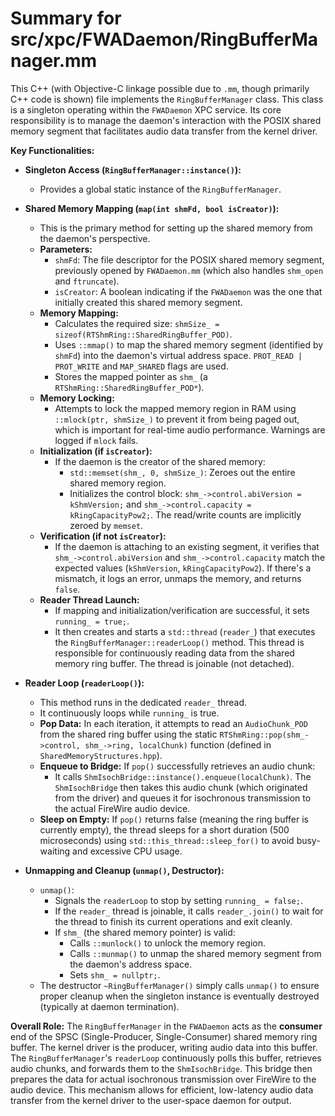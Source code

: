 # Summary for src/xpc/FWADaemon/RingBufferManager.mm

This C++ (with Objective-C linkage possible due to `.mm`, though primarily C++ code is shown) file implements the `RingBufferManager` class. This class is a singleton operating within the `FWADaemon` XPC service. Its core responsibility is to manage the daemon's interaction with the POSIX shared memory segment that facilitates audio data transfer from the kernel driver.

**Key Functionalities:**

-   **Singleton Access (`RingBufferManager::instance()`):**
    -   Provides a global static instance of the `RingBufferManager`.

-   **Shared Memory Mapping (`map(int shmFd, bool isCreator)`):**
    -   This is the primary method for setting up the shared memory from the daemon's perspective.
    -   **Parameters:**
        -   `shmFd`: The file descriptor for the POSIX shared memory segment, previously opened by `FWADaemon.mm` (which also handles `shm_open` and `ftruncate`).
        -   `isCreator`: A boolean indicating if the `FWADaemon` was the one that initially created this shared memory segment.
    -   **Memory Mapping:**
        -   Calculates the required size: `shmSize_ = sizeof(RTShmRing::SharedRingBuffer_POD)`.
        -   Uses `::mmap()` to map the shared memory segment (identified by `shmFd`) into the daemon's virtual address space. `PROT_READ | PROT_WRITE` and `MAP_SHARED` flags are used.
        -   Stores the mapped pointer as `shm_` (a `RTShmRing::SharedRingBuffer_POD*`).
    -   **Memory Locking:**
        -   Attempts to lock the mapped memory region in RAM using `::mlock(ptr, shmSize_)` to prevent it from being paged out, which is important for real-time audio performance. Warnings are logged if `mlock` fails.
    -   **Initialization (if `isCreator`):**
        -   If the daemon is the creator of the shared memory:
            -   `std::memset(shm_, 0, shmSize_)`: Zeroes out the entire shared memory region.
            -   Initializes the control block: `shm_->control.abiVersion = kShmVersion;` and `shm_->control.capacity = kRingCapacityPow2;`. The read/write counts are implicitly zeroed by `memset`.
    -   **Verification (if not `isCreator`):**
        -   If the daemon is attaching to an existing segment, it verifies that `shm_->control.abiVersion` and `shm_->control.capacity` match the expected values (`kShmVersion`, `kRingCapacityPow2`). If there's a mismatch, it logs an error, unmaps the memory, and returns `false`.
    -   **Reader Thread Launch:**
        -   If mapping and initialization/verification are successful, it sets `running_ = true;`.
        -   It then creates and starts a `std::thread` (`reader_`) that executes the `RingBufferManager::readerLoop()` method. This thread is responsible for continuously reading data from the shared memory ring buffer. The thread is joinable (not detached).

-   **Reader Loop (`readerLoop()`):**
    -   This method runs in the dedicated `reader_` thread.
    -   It continuously loops while `running_` is true.
    -   **Pop Data:** In each iteration, it attempts to read an `AudioChunk_POD` from the shared ring buffer using the static `RTShmRing::pop(shm_->control, shm_->ring, localChunk)` function (defined in `SharedMemoryStructures.hpp`).
    -   **Enqueue to Bridge:** If `pop()` successfully retrieves an audio chunk:
        -   It calls `ShmIsochBridge::instance().enqueue(localChunk)`. The `ShmIsochBridge` then takes this audio chunk (which originated from the driver) and queues it for isochronous transmission to the actual FireWire audio device.
    -   **Sleep on Empty:** If `pop()` returns false (meaning the ring buffer is currently empty), the thread sleeps for a short duration (500 microseconds) using `std::this_thread::sleep_for()` to avoid busy-waiting and excessive CPU usage.

-   **Unmapping and Cleanup (`unmap()`, Destructor):**
    -   `unmap()`:
        -   Signals the `readerLoop` to stop by setting `running_ = false;`.
        -   If the `reader_` thread is joinable, it calls `reader_.join()` to wait for the thread to finish its current operations and exit cleanly.
        -   If `shm_` (the shared memory pointer) is valid:
            -   Calls `::munlock()` to unlock the memory region.
            -   Calls `::munmap()` to unmap the shared memory segment from the daemon's address space.
            -   Sets `shm_ = nullptr;`.
    -   The destructor `~RingBufferManager()` simply calls `unmap()` to ensure proper cleanup when the singleton instance is eventually destroyed (typically at daemon termination).

**Overall Role:**
The `RingBufferManager` in the `FWADaemon` acts as the **consumer** end of the SPSC (Single-Producer, Single-Consumer) shared memory ring buffer. The kernel driver is the producer, writing audio data into this buffer. The `RingBufferManager`'s `readerLoop` continuously polls this buffer, retrieves audio chunks, and forwards them to the `ShmIsochBridge`. This bridge then prepares the data for actual isochronous transmission over FireWire to the audio device. This mechanism allows for efficient, low-latency audio data transfer from the kernel driver to the user-space daemon for output.
